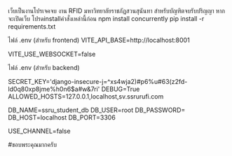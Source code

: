 เว็บเป็นงานโปรเจคจบ งาน RFID มหาวิทยาลัยราชภัฏสวนสุนันทา สำหรับบัญฑิตจบรับปริญญา 
หากจะเปิดเว็บ โปรดinstallคำสั่งเหล่านี้ก่อน 
npm install concurrently 
pip install -r requirements.txt

ไฟล์ .env (สำหรับ frontend)
VITE_API_BASE=http://localhost:8001

VITE_USE_WEBSOCKET=false

ไฟล์ .env (สำหรับ backend)

SECRET_KEY='django-insecure-j=^xs4wja2)#p6%u#63(z2fd-ld0q80xp8jme%h0n6$a#w&7ri'
DEBUG=True
ALLOWED_HOSTS=127.0.0.1,localhost,sv.ssrurufi.com

DB_NAME=ssru_student_db
DB_USER=root
DB_PASSWORD=
DB_HOST=localhost
DB_PORT=3306

USE_CHANNEL=false

#ขอบพระคุณมากครับ
